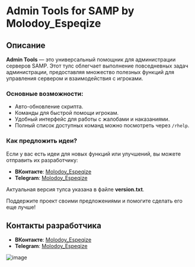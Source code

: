 # Admin Tools for SAMP by Molodoy_Espeqize

## Описание

**Admin Tools** — это универсальный помощник для администрации серверов SAMP. Этот тулс облегчает выполнение повседневных задач администрации, предоставляя множество полезных функций для управления сервером и взаимодействия с игроками. 

### Основные возможности:
- Авто-обновление скрипта.
- Команды для быстрой помощи игрокам.
- Удобный интерфейс для работы с жалобами и наказаниями.
- Полный список доступных команд можно посмотреть через `/rhelp`.

### Как предложить идеи?
Если у вас есть идеи для новых функций или улучшений, вы можете отправить их разработчику:
- **ВКонтакте**: [Molodoy_Espeqize](https://vk.com/xkotsamp)
- **Telegram**: [Molodoy_Espeqize](https://t.me/CTPAX_YKPAUNY)

Актуальная версия тулса указана в файле **version.txt**.

Поддержите проект своими предложениями и помогите сделать его еще лучше!

## Контакты разработчика
- **ВКонтакте**: [Molodoy_Espeqize](https://vk.com/xkotsamp)
- **Telegram**: [Molodoy_Espeqize](https://t.me/CTPAX_YKPAUNY)

![image](https://github.com/user-attachments/assets/437d7169-1c6d-411a-b27b-11c8e8a5e2eb)

